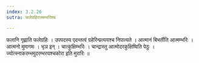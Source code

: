 ```yaml
---
index: 3.2.26
sutra: फलेग्रहिरात्मम्भरिश्च

---
```

 फलानि गृह्णाति फलेग्रहिः । उपपदस्य एदन्तत्वं ग्रहेरिन्प्रत्ययश्च निपात्यते । आत्मानं बिभर्तीति आत्मम्भरिः । आत्मनो मुमागमः । भृञ इन् । चात्कुक्षिम्भरिः । चान्द्रास्तु आत्मोदरकुक्षिष्विति पेठुः । ज्योत्स्नाकरम्भमुदरम्भरयश्चकोरा इति मुरारिः ॥ 
